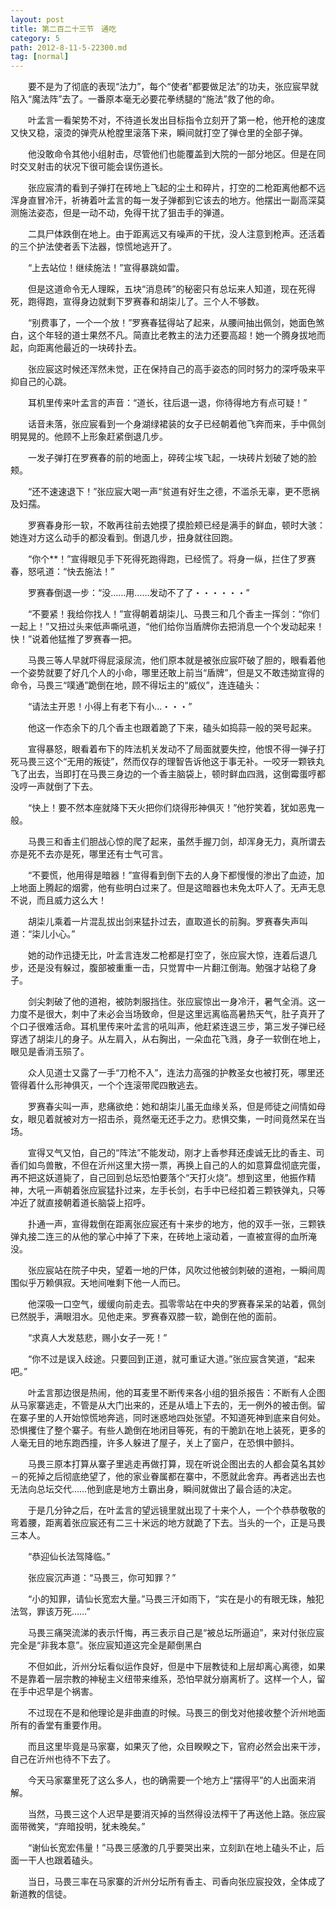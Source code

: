 ```yaml
---
layout: post
title: 第二百二十三节　通吃
category: 5
path: 2012-8-11-5-22300.md
tag: [normal]
---
```


　　要不是为了彻底的表现“法力”，每个“使者”都要做足法”的功夫，张应宸早就陷入“魔法阵”去了。一番原本毫无必要花拳绣腿的“施法”救了他的命。

　　叶孟言一看架势不对，不待道长发出目标指令立刻开了第一枪，他开枪的速度又快又稳，滚烫的弹壳从枪膛里滚落下来，瞬间就打空了弹仓里的全部子弹。

　　他没敢命令其他小组射击，尽管他们也能覆盖到大院的一部分地区。但是在同时交叉射击的状况下很可能会误伤道长。

　　张应宸清的看到子弹打在砖地上飞起的尘土和碎片，打空的二枪距离他都不远浑身直冒冷汗，祈祷着叶孟言的每一发子弹都到它该去的地方。他摆出一副高深莫测施法姿态，但是一动不动，免得干扰了狙击手的弹道。

　　二具尸体跌倒在地上。由于距离远又有噪声的干扰，没人注意到枪声。还活着的三个护法使者丢下法器，惊慌地逃开了。

　　“上去站位！继续施法！”宣得暴跳如雷。

　　但是这道命令无人理睬，五块“消息砖”的秘密只有总坛来人知道，现在死得死，跑得跑，宣得身边就剩下罗赛春和胡柒儿了。三个人不够数。

　　“别费事了，一个一个放！”罗赛春猛得站了起来，从腰间抽出佩剑，她面色煞白，这个年轻的道士果然不凡。简直比老教主的法力还要高超！她一个腾身拔地而起，向距离他最近的一块砖扑去。

　　张应宸这时候还浑然未觉，正在保持自己的高手姿态的同时努力的深呼吸来平抑自己的心跳。

　　耳机里传来叶孟言的声音：“道长，往后退一退，你待得地方有点可疑！”

　　话音未落，张应宸看到一个身湖绿裙装的女子已经朝着他飞奔而来，手中佩剑明晃晃的。他顾不上形象赶紧倒退几步。

　　一发子弹打在罗赛春的前的地面上，碎砖尘埃飞起，一块砖片划破了她的脸颊。

　　“还不速速退下！”张应宸大喝一声“贫道有好生之德，不滥杀无辜，更不愿祸及妇孺。

　　罗赛春身形一软，不敢再往前去她摸了摸脸颊已经是满手的鲜血，顿时大骇：她连对方这么动手的都没看到。倒退几步，扭身就往回跑。

　　“你个**！”宣得眼见手下死得死跑得跑，已经慌了。将身一纵，拦住了罗赛春，怒吼道：“快去施法！”

　　罗赛春倒退一步：“没……用……发动不了了・・・・・・”

　　“不要紧！我给你找人！”宣得朝着胡柒儿、马畏三和几个香主一挥剑：“你们一起上！”又扭过头来低声嘶吼道，“他们给你当盾牌你去把消息一个个发动起来！快！”说着他猛推了罗赛春一把。

　　马畏三等人早就吓得屁滚尿流，他们原本就是被张应宸吓破了胆的，眼看着他一个姿势就要了好几个人的小命，哪里还敢上前当“盾牌”，但是又不敢违拗宣得的命令，马畏三“噗通”跪倒在地，顾不得坛主的“威仪”，连连磕头：

　　“请法主开恩！小得上有老下有小…・・・”

　　他这一作态余下的几个香主也跟着跪了下来，磕头如捣蒜一般的哭号起来。

　　宣得暴怒，眼看着布下的阵法机关发动不了局面就要失控，他恨不得一弹子打死马畏三这个“无用的叛徒”，然而仅存的理智告诉他这于事无补。一咬牙一颗铁丸飞了出去，当即打在马畏三身边的一个香主脑袋上，顿时鲜血四溅，这倒霉蛋哼都没哼一声就倒了下去。

　　“快上！要不然本座就降下天火把你们烧得形神俱灭！”他狞笑着，犹如恶鬼一般。

　　马畏三和香主们胆战心惊的爬了起来，虽然手握刀剑，却浑身无力，真所谓去亦是死不去亦是死，哪里还有士气可言。

　　“不要慌，他用得是暗器！”宣得看到倒下去的人身下都慢慢的渗出了血迹，加上地面上腾起的烟雾，他有些明白过来了。但是这暗器也未免太吓人了。无声无息不说，而且威力这么大！

　　胡柒儿乘着一片混乱拔出剑来猛扑过去，直取道长的前胸。罗赛春失声叫道：“柒儿小心。”

　　她的动作迅捷无比，叶孟言连发二枪都是打空了，张应宸大惊，连着后退几步，还是没有躲过，腹部被重重一击，只觉胃中一片翻江倒海。勉强才站稳了身子。

　　剑尖刺破了他的道袍，被防刺服挡住。张应宸惊出一身冷汗，暑气全消。这一力度不是很大，刺中了未必会当场致命，但是这里远离临高暑热天气，肚子真开了个口子很难活命。耳机里传来叶孟言的吼叫声，他赶紧连退三步，第三发子弹已经穿透了胡柒儿的身子。从左肩入，从右胸出，一朵血花飞溅，身子一软倒在地上，眼见是香消玉殒了。

　　众人见道士又露了一手“刀枪不入”，连法力高强的护教圣女也被打死，哪里还管得着什么形神俱灭，一个个连滚带爬四散逃去。

　　罗赛春尖叫一声，悲痛欲绝：她和胡柒儿虽无血缘关系，但是师徒之间情如母女，眼见着就被对方一招击杀，竟然毫无还手之力。悲惧交集，一时间竟然呆在当场。

　　宣得又气又怕，自己的“阵法”不能发动，刚才上香参拜还虔诚无比的香主、司香们如鸟兽散，不但在沂州这里大捞一票，再换上自己的人的如意算盘彻底完蛋，再不把这妖道毙了，自己回到总坛恐怕要落个“天打火烧”。想到这里，他振作精神，大吼一声朝着张应宸猛扑过来，左手长剑，右手中已经扣着三颗铁弹丸，只等冲近了就直接朝着道长脑袋上招呼。

　　扑通一声，宣得栽倒在距离张应宸还有十来步的地方，他的双手一张，三颗铁弹丸接二连三的从他的掌心中掉了下来，在砖地上滚动着，一直被宣得的血所淹没。

　　张应宸站在院子中央，望着一地的尸体，风吹过他被剑刺破的道袍，一瞬间周围似乎万赖俱寂。天地间唯剩下他一人而已。

　　他深吸一口空气，缓缓向前走去。孤零零站在中央的罗赛春呆呆的站着，佩剑已然脱手，满眼泪水。见他走来。罗赛春双膝一软，跪倒在他的面前。

　　“求真人大发慈悲，赐小女子一死！”

　　“你不过是误入歧途。只要回到正道，就可重证大道。”张应宸含笑道，“起来吧。”

　　叶孟言那边很是热闹，他的耳麦里不断传来各小组的狙杀报告：不断有人企图从马家寨逃走，不管是从大门出来的，还是从墙上下去的，无一例外的被击倒。留在寨子里的人开始惊慌地奔逃，同时迷惑地四处张望。不知道死神到底来自何处。恐惧攫住了整个寨子。有些人跪倒在地闭目等死，有的干脆趴在地上装死，更多的人毫无目的地东跑西撞，许多人躲进了屋子，关上了窗户，在恐惧中颤抖。

　　马畏三原本打算从寨子里逃走再做打算，现在听说企图出去的人都会莫名其妙－的死掉之后彻底绝望了，他的家业眷属都在寨中，不愿就此舍弃。再者逃出去也无法向总坛交代……他到底是地方土霸出身，瞬间就做出了最合适的决定。

　　于是几分钟之后，在叶孟言的望远镜里就出现了十来个人，一个个恭恭敬敬的弯着腰，距离着张应宸还有二三十米远的地方就跪了下去。当头的一个，正是马畏三本人。

　　“恭迎仙长法驾降临。”

　　张应宸沉声道：“马畏三，你可知罪？”

　　“小的知罪，请仙长宽宏大量。”马畏三汗如雨下，“实在是小的有眼无珠，触犯法驾，罪该万死……”

　　马畏三痛哭流涕的表示忏悔，再三表示自己是“被总坛所逼迫”，来对付张应宸完全是“非我本意”。张应宸知道这完全是颠倒黑白

　　不但如此，沂州分坛看似运作良好，但是中下层教徒和上层却离心离德，如果不是靠着一层宗教的神秘主义纽带来维系，恐怕早就分崩离析了。这样一个人，留在手中迟早是个祸害。

　　不过现在不是和他理论是非曲直的时候。马畏三的倒戈对他接收整个沂州地面所有的香堂有重要作用。

　　而且这里毕竟是马家寨，如果灭了他，众目睽睽之下，官府必然会出来干涉，自己在沂州也待不下去了。

　　今天马家寨里死了这么多人，也的确需要一个地方上“摆得平”的人出面来消解。

　　当然，马畏三这个人迟早是要消灭掉的当然得设法榨干了再送他上路。张应宸面带微笑，“弃暗投明，犹未晚矣。”

　　“谢仙长宽宏伟量！”马畏三感激的几乎要哭出来，立刻趴在地上磕头不止，后面一干人也跟着磕头。

　　当日，马畏三率在马家寨的沂州分坛所有香主、司香向张应宸投效，全体成了新道教的信徒。